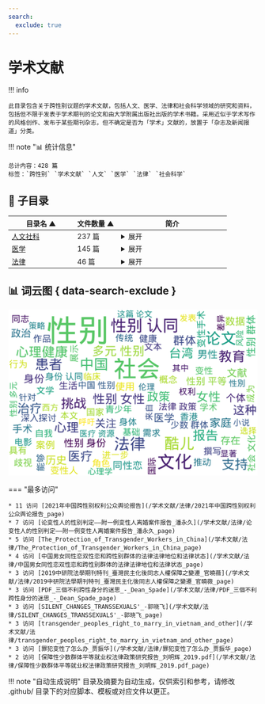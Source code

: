 ```yaml
---
search:
  exclude: true
---
```


# 学术文献


!!! info

    此目录包含关于跨性别议题的学术文献，包括人文、医学、法律和社会科学领域的研究和资料，包括但不限于发表于学术期刊的论文和由大学附属出版社出版的学术书籍。采用近似于学术写作的风格创作、发布于某些期刊杂志，但不确定是否为「学术」文献的，放置于「杂志及新闻报道」分类。



!!! note "📊 统计信息"

    总计内容：428 篇
    标签：`跨性别` `学术文献` `人文` `医学` `法律` `社会科学`



## 📁 子目录

<table>
<thead><tr>
<th style="width: 30%" data-sortable="true" data-sort-direction="asc" data-sort-type="text">目录名 ▲</th>
<th style="width: 20%" data-sortable="true" data-sort-direction="asc" data-sort-type="text">文件数量 ▲</th>
<th style="width: 50%">简介</th>
</tr></thead>
<tbody>
<tr data-name="人文社科" data-count="237" data-date="0000-00-00">
                <td><a href="人文社科" class="md-button">人文社科</a></td>
                <td class="count-cell">237 篇</td>
                <td class="description-cell"><details markdown>
                    <summary>展开</summary>
                    <div class="description">
                        该目录下收录了与跨性别相关的社会科学研究文献，包括对跨性别群体的社会分析、文化研究以及相关的理论探讨。这些文献旨在提升对跨性别群体生活现状的理解与关注。
                        <br>文件数量：237 篇
                    </div>
                </details></td>
            </tr>
<tr data-name="医学" data-count="145" data-date="0000-00-00">
                <td><a href="医学" class="md-button">医学</a></td>
                <td class="count-cell">145 篇</td>
                <td class="description-cell"><details markdown>
                    <summary>展开</summary>
                    <div class="description">
                        该目录包含了多篇与跨性别和变性医疗相关的学术文献，主要涉及变性人与其所在社会的医疗、法律、伦理等多方面的互动与现状。这些研究揭示了跨性别群体在医疗过程中所遭遇的诸多挑战，包括医疗服务的质量、社会歧视、法律支持缺失等问题，强调了人性化医疗的重要性与必要性。

冯泽永的研究文章深入探讨了变性人的手术态度以及手术后所面临的社会心理压力，强调了尊重变性人的自主选择与提供良好支持的重要性。医师报的文章则分析了变性手术领域内存在的法规与监管缺失问题，呼吁加强对变性者的合法权益保护。

中国跨性别男男性行为者的HIV感染风险研究和2018年爱滋病预防项目调查报告中，进一步揭示了跨性别群体在性健康方面的脆弱性，暴露了社会支持体系的不完善及相关健康服务的缺失。整体上，这些文献不仅探讨了医学与伦理问题，还反映了法律和社会环境对跨性别群体生存现状的影响，提供了大量的数据支持和见解，期望改变现行医疗体系中的不足之处。

本目录的文献涵盖了主题广泛的医疗研究，重复强调了多元性别友善医疗的重要性，以及法律和社会对跨性别身份的影响。这些研究为政策制定者提供了宝贵的数据，助力推动相关法律改进，实现对变性人和跨性别群体的全面支持与保障。
                        <br>文件数量：145 篇
                    </div>
                </details></td>
            </tr>
<tr data-name="法律" data-count="46" data-date="0000-00-00">
                <td><a href="法律" class="md-button">法律</a></td>
                <td class="count-cell">46 篇</td>
                <td class="description-cell"><details markdown>
                    <summary>展开</summary>
                    <div class="description">
                        本目录主要收录与中国多元性别及法律相关的学术文献，涵盖变性人群体的法律地位、婚姻权利及社会保护等多方面议题。例如，其中包括陆俊杰的《性别选择与法律的回应》，该文章探讨了性别选择权的法律保护及变性人权益的确认；官晓薇的论文则分析了台湾在同志人权保障方面的发展与法律变迁，特别是在婚姻平权方面的重要进展；同时《2021年中国跨性别权利公众舆论报告》提供了中国跨性别者在公众认知与社会接受度方面的具体数据，揭示了跨性别者在职场及家庭中的现状及挑战。这部分资料不仅为研究多元性别提供了法律视角，同时也反映了社会对性别认同及权利保障的变化与期待。通过对跨性别者的生存现状进行深入分析，这些文献强调了法律与政策制定的必要性，以促进更广泛的性别认同与社会接纳。
                        <br>文件数量：46 篇
                    </div>
                </details></td>
            </tr>
</tbody>
</table>


## 📊 词云图 { data-search-exclude }

![词云图](abstracts_wordcloud.png)


<script>
const sortFunctions = {
    year: (a, b, direction) => {
        a = a === '未知' ? '0000' : a;
        b = b === '未知' ? '0000' : b;
        return direction === 'desc' ? b.localeCompare(a) : a.localeCompare(b);
    },
    count: (a, b, direction) => {
        const aNum = parseInt(a.match(/\d+/)?.[0] || '0');
        const bNum = parseInt(b.match(/\d+/)?.[0] || '0');
        return direction === 'desc' ? bNum - aNum : aNum - bNum;
    },
    text: (a, b, direction) => {
        return direction === 'desc' 
            ? b.localeCompare(a, 'zh-CN') 
            : a.localeCompare(b, 'zh-CN');
    }
};

document.addEventListener('DOMContentLoaded', function() {
    document.querySelectorAll('th[data-sortable="true"]').forEach(th => {
        th.style.cursor = 'pointer';
        th.addEventListener('click', () => sortTable(th));
        
        if (th.getAttribute('data-sort-direction')) {
            sortTable(th, true);
        }
    });
});

function sortTable(th, isInitial = false) {
    const table = th.closest('table');
    const tbody = table.querySelector('tbody');
    const colIndex = Array.from(th.parentNode.children).indexOf(th);
    
    // Store original rows with their sort values
    const rowsWithValues = Array.from(tbody.querySelectorAll('tr')).map(row => ({
        element: row,
        value: row.children[colIndex].textContent.trim(),
        html: row.innerHTML
    }));
    
    // Toggle or set initial sort direction
    const currentDirection = th.getAttribute('data-sort-direction');
    const direction = isInitial ? currentDirection : (currentDirection === 'desc' ? 'asc' : 'desc');
    
    // Update sort indicators
    th.closest('tr').querySelectorAll('th').forEach(header => {
        if (header !== th) {
            header.textContent = header.textContent.replace(/ [▼▲]$/, '');
            header.removeAttribute('data-sort-direction');
        }
    });
    
    th.textContent = th.textContent.replace(/ [▼▲]$/, '') + (direction === 'desc' ? ' ▼' : ' ▲');
    th.setAttribute('data-sort-direction', direction);
    
    // Get sort function based on column type
    const sortType = th.getAttribute('data-sort-type') || 'text';
    const sortFn = sortFunctions[sortType] || sortFunctions.text;
    
    // Sort rows
    rowsWithValues.sort((a, b) => sortFn(a.value, b.value, direction));
    
    // Clear and rebuild tbody
    tbody.innerHTML = '';
    rowsWithValues.forEach(row => {
        const tr = document.createElement('tr');
        tr.innerHTML = row.html;
        tbody.appendChild(tr);
    });
}

</script>
 

<div class="grid" markdown>

=== "最多访问"

    * 11 访问 [2021年中国跨性别权利公众舆论报告](/学术文献/法律/2021年中国跨性别权利公众舆论报告_page)
    * 7 访问 [论变性人的性别判定——附一例变性人离婚案件报告_潘永久](/学术文献/法律/论变性人的性别判定——附一例变性人离婚案件报告_潘永久_page)
    * 5 访问 [The_Protection_of_Transgender_Workers_in_China](/学术文献/法律/The_Protection_of_Transgender_Workers_in_China_page)
    * 4 访问 [中国男女同性恋双性恋和跨性别群体的法律法律地位和法律状态](/学术文献/法律/中国男女同性恋双性恋和跨性别群体的法律法律地位和法律状态_page)
    * 3 访问 [2019中研院法學期刊特刊_臺灣民主化後同志人權保障之變遷_官曉薇](/学术文献/法律/2019中研院法學期刊特刊_臺灣民主化後同志人權保障之變遷_官曉薇_page)
    * 3 访问 [PDF_三個不利跨性身分的迷思_-_Dean_Spade](/学术文献/法律/PDF_三個不利跨性身分的迷思_-_Dean_Spade_page)
    * 3 访问 [SILENT_CHANGES_TRANSSEXUALS'_-郭晓飞](/学术文献/法律/SILENT_CHANGES_TRANSSEXUALS'_-郭晓飞_page)
    * 3 访问 [transgender_peoples_right_to_marry_in_vietnam_and_other](/学术文献/法律/transgender_peoples_right_to_marry_in_vietnam_and_other_page)
    * 3 访问 [罪犯变性了怎么办_贾振华](/学术文献/法律/罪犯变性了怎么办_贾振华_page)
    * 2 访问 [保障性少数群体平等就业权法律政策研究报告_刘明辉_2019.pdf](/学术文献/法律/保障性少数群体平等就业权法律政策研究报告_刘明辉_2019.pdf_page)



</div>


!!! note "自动生成说明"
    目录及摘要为自动生成，仅供索引和参考，请修改 .github/ 目录下的对应脚本、模板或对应文件以更正。
